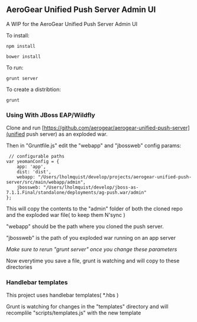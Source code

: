 ## AeroGear Unified Push Server Admin UI

A WIP for the AeroGear Unified Push Server Admin UI

To install:

    npm install

    bower install


To run:

    grunt server

To create a distribtion:

    grunt



### Using With JBoss EAP/Wildfly

Clone and run [https://github.com/aerogear/aerogear-unified-push-server](unified push server) as an exploded war.

Then in "Gruntfile.js" edit the "webapp" and "jbossweb" config params:

     // configurable paths
    var yeomanConfig = {
        app: 'app',
        dist: 'dist',
        webapp: "/Users/lholmquist/develop/projects/aerogear-unified-push-server/src/main/webapp/admin",
        jbossweb: "/Users/lholmquist/develop/jboss-as-7.1.1.Final/standalone/deployments/ag-push.war/admin"
    };

This will copy the contents to the "admin" folder of both the cloned repo and the exploded war file( to keep them N'sync )

"webapp" should be the path where you cloned the push server.

"jbossweb" is the path of you exploded war running on an app server


_Make sure to rerun "grunt server" once you change these parameters_

Now everytime you save a file, grunt is watching and will copy to these directories

### Handlebar templates

This project uses handlebar templates( *.hbs )

Grunt is watching for changes in the "templates" directory and will recomplile "scripts/templates.js" with the new template
